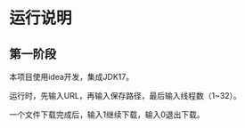# 运行说明

## 第一阶段

本项目使用idea开发，集成JDK17。

运行时，先输入URL，再输入保存路径，最后输入线程数（1~32）。

一个文件下载完成后，输入1继续下载，输入0退出下载。